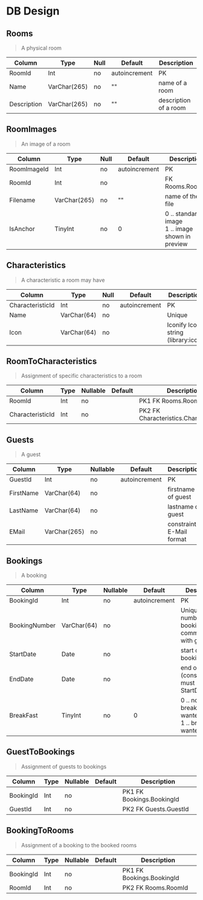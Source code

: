 # DB Design

## Rooms

> A physical room

| Column      | Type         | Null | Default       | Description           |
| ----------- | ------------ | ---- | ------------- | --------------------- |
| RoomId      | Int          | no   | autoincrement | PK                    |
| Name        | VarChar(265) | no   | ""            | name of a room        |
| Description | VarChar(265) | no   | ""            | description of a room |

## RoomImages

> An image of a room

| Column      | Type         | Null | Default       | Description                                         |
| ----------- | ------------ | ---- | ------------- | --------------------------------------------------- |
| RoomImageId | Int          | no   | autoincrement | PK                                                  |
| RoomId      | Int          | no   |               | FK Rooms.RoomId                                     |
| Filename    | VarChar(265) | no   | ""            | name of the file                                    |
| IsAnchor    | TinyInt      | no   | 0             | 0 .. standard image<br/>1 .. image shown in preview |

## Characteristics

> A characteristic a room may have

| Column           | Type        | Null | Default       | Description                        |
| ---------------- | ----------- | ---- | ------------- | ---------------------------------- |
| CharacteristicId | Int         | no   | autoincrement | PK                                 |
| Name             | VarChar(64) | no   |               | Unique                             |
| Icon             | VarChar(64) | no   |               | Iconify Icon string (library:icon) |

## RoomToCharacteristics

> Assignment of specific characteristics to a room

| Column           | Type | Nullable | Default | Description                             |
| ---------------- | ---- | -------- | ------- | --------------------------------------- |
| RoomId           | Int  | no       |         | PK1 FK Rooms.RoomId                     |
| CharacteristicId | Int  | no       |         | PK2 FK Characteristics.CharacteristicId |

## Guests

> A guest

| Column    | Type         | Nullable | Default       | Description               |
| --------- | ------------ | -------- | ------------- | ------------------------- |
| GuestId   | Int          | no       | autoincrement | PK                        |
| FirstName | VarChar(64)  | no       |               | firstname of guest        |
| LastName  | VarChar(64)  | no       |               | lastname of guest         |
| EMail     | VarChar(265) | no       |               | constraint: E-Mail format |

## Bookings

> A booking

| Column        | Type        | Nullable | Default       | Description                                                 |
| ------------- | ----------- | -------- | ------------- | ----------------------------------------------------------- |
| BookingId     | Int         | no       | autoincrement | PK                                                          |
| BookingNumber | VarChar(64) | no       |               | UniqueKey, number of a booking for communication with guest |
| StartDate     | Date        | no       |               | start of booking                                            |
| EndDate       | Date        | no       |               | end of booking (constraint must be after StartDate)         |
| BreakFast     | TinyInt     | no       | 0             | 0 .. no breakfast wanted<br/>1 .. breakfast wanted          |

## GuestToBookings

> Assignment of guests to bookings

| Column    | Type | Nullable | Default | Description               |
| --------- | ---- | -------- | ------- | ------------------------- |
| BookingId | Int  | no       |         | PK1 FK Bookings.BookingId |
| GuestId   | Int  | no       |         | PK2 FK Guests.GuestId     |

## BookingToRooms

> Assignment of a booking to the booked rooms

| Column    | Type | Nullable | Default | Description               |
| --------- | ---- | -------- | ------- | ------------------------- |
| BookingId | Int  | no       |         | PK1 FK Bookings.BookingId |
| RoomId    | Int  | no       |         | PK2 FK Rooms.RoomId       |
